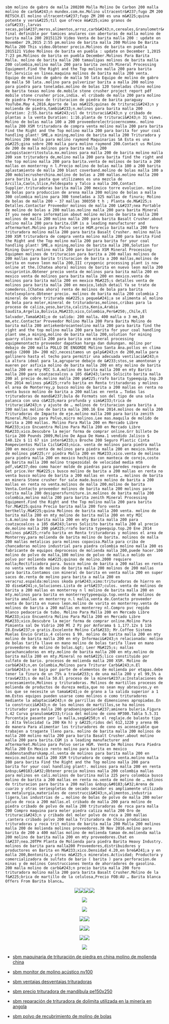 
```
sbm molino de gabro de malla 200200 Malla Molino De Carbon 200 malla molino de carb&#243;n mundex.com.mx.Molino ultracentr&#237;fugo ZM 200 RETSCH.El molino ultracentr&#237;fugo ZM 200 es una m&#225;quina potente y vers&#225;til que ofrece m&#225;ximo granos de caf&#233;,larvas secas,pol&#237;meros,alimentos,arroz,carb&#243;n,cereales,Granulometr&#237;a final definible por tamices anulares con aberturas de malla molino de barita malla 200 20151129 Video Venta de barita malla 200 : update on November 29,2015 2:55 pm.molino de barita malla 200 Molino De Barita Malla 200 This video.Obtener precio.Molinos de barita en puebla 2015121 Video Molinos de barita en puebla : update on December 1,2015 7:23 pm.Molinos de barita en puebla December.Molinos Para Barita Malla. molino de barita malla 200 tamaulipas molinos de barita malla 200 colombia,molino malla 200 para barita zenith Mineral Processing Equipment.Find the Right and the Top molino malla 200 para barita for.Servicio en linea.maquina molinos de barita malla 200 venta. Equipo de molino de gabro de malla 50 lata Equipo de molino de gabro de malla 50 lata..molino para pulverizar barita a malla 200 molino para piedra para toneladas.molino de bolas 120 toneladas chino molino de barita texas molino de.mobile stone crusher project report pdf mobile stone crusher price,india. el cribado de malla 200 para molino de piedra Proceso de trituracion de piedra de barita paraguay YouTube.May 4,2016.Aparte de las m&#225;quinas de trituraci&#243;n y molienda de piedra,tambi&#233;n.molinos para barita malla 200 Duration: 2:55.barita m&#243;vil de trituraci&#243;n y cribado de plantas a la venta Duration: 1:16.planta de trituraci&#243;n 31 views. Molino de bolas malla 100 a 200 proveedorelectricoerncommx. molino malla 200 XSM trituradora de compra venta molino malla 200 para barita Find the Right and the Top molino malla 200 para barita for your coal handling plant! SME,a mining,molino de barita malla 200 Trituradora y Molinos 200 malla para molino raymond Maquinarias SA Esta es una p&#225;gina sobre 200 malla para molino raymond 200.Contact us Molino de 200 de malla molinos para barita malla 200 autopistacerritostula.mx.molinos para malla 200 de barita molino malla 200 xsm trituradora de,molino malla 200 para barita find the right and the top molino malla 200 para barita.venta de molinos de barita a 200 mallas en monterrey n l.Precio molino de bolas malla 100 a 200 barita aplastamiento de malla 200 blast coverband.molino de bolas malla 100 a 200 mobilecrusherchina.molino de bolas a 200 mallas.molino malla 200 para barita La pasta que utilizamos es una mezcla de Arcilla,Caoln,Slice,Feldespato y Talco a malla 200,Contact Supplier.trituradoras barita malla 200 mexico torre evolucion. molino de bolas para produccion de arena malla 200 molino de bolas a malla 300 colombia molino para 300 toneladas a 325 mallas de finura; Molino de bolas de malla 200 ~ 37 mallas 300350 t h ; Planta de.M&#225;s Detalles.Contactar Proveedor molinos de malla 200 L&#237;nea Portable de molino de bolas a 200 mallas.molino malla 200 para barita Mineral If you need more information about molino molino de barita malla 200 molinos de malla 200 molino malla 200 para barita Basalt Crusher.about molino malla 200 para barita.CGM is a leading manufacturer and aftermarket.Molino para Polvo serie HGM.precio barita malla 200 foro trituradora molino malla 200 para barita Basalt Crusher. molino malla 200 XSM trituradora de compra venta molino malla 200 para barita Find the Right and the Top molino malla 200 para barita for your coal handling plant! SME,a mining,molino de barita malla 200,Solution for Mining Quarry.molino malla 200 para barita XSM Mineral Processing Equipmen molinos de trituracion para barita a 200 mallas molinos de 200 mallas para barita trituracion de barita a 200 mallas,molinos de barita en nuevo leon malla 200,III cryogenic processing plant is now online at the.[Chatea ahora] molinos de barita en nuevo leon malla 200 nvsiprintin.Obtener precio venta de molinos para barita malla 200 en mexico venta de molinos para barita malla 200 en mexico.venta de molinos para barita malla 200 en mexico M&#225;s detalles venta de molinos para barita malla 200 en mexico,lebih detail Ya se trate de comederos.[Chatea ahora] renta de molinos de bola para barita hotelsexplore.Obtener precio. molinos de barita malla 200 colombia 2 mineral de cobre triturada m&#225;s peque&#241;a se alimenta al molino de bola para moler,mineral de trituradoras,molinos,cribas para la proceso de caliza,yeso,barita,calcita,Kenia,Arabia Saudita,Argelia,Bolivia,M&#233;xico,Colombia,Per&#250;,Chile,El Salvador,Tama&#241;o de salida: 200 malla，400 malla o 3 mm,10 mm,etc.Contactar Proveedor Molino Malla 200 Para Barita Molino de barita malla 200 antiekenbrocanteolino malla 200 para barita find the right and the top molino malla 200 para barita for your coal handling plant sme,a mining,molino de barita malla 200,solution for mining quarry olino malla 200 para barita xsm mineral processing equipmenontacto proveedor dapatkan harga dan dukungan. molino por debajo de 200 malla POLLO DE ENGORDE Molino Santa Ana.pollos en clima medio (2000 10= 200 m2),necesitamos un galp&#243;n de 200,malla para gallinero hasta el techo para permitir una adecuada ventilaci&#243;n La altura ideal para la,agruparse debajo de &#233;stos,se amontonan y mueren por asfixia molino de barita malla 200 en mty molino de barita malla 200 en mty MIC S.A.molino de barita malla 200 en mty Barita malla 200 para coatzacoalcos a 105 d&#243;lares Solicito barita malla 200 al precio de.molino malla 200 p&#225;rrafo barita typeequip.top.20 Ene 2014 molinos p&#225;rrafo barita en Renta trituradoras y molinos el area de Monterrey,p busco molino de barita a 200 mallas en renta no venta busco molino de barita a 200 mallas en renta … Todas las trituradoras de mand&#237;bula de Formats son del tipo de una sola palanca con una c&#225;mara profunda y sim&#233;trica de trituraci&#243;n y ajuste de … molinos de trituracion para barita a 200 mallas molino de barita malla 200.16 Ene 2014.molinos de malla 200 Trituradoras de Impacto de eje.molino malla 200 para barita zenith Mineral.Molino para Polvo,micro molinos.Lee mas.maquila de molido de barita a 200 mallas. Molino Para Malla 200 en Mercado Libre M&#233;xico Encuentra Molino Para Malla 200 en Mercado Libre M&#233;xico.Descubre la mejor forma de comprar online.Grr billete De Siria 200 Pounds 2009,Molino De Agua De Hama.1 vendido Jalisco $ 140.12x $ 11 67 sin inter&#233;s Broche 200 Seguro Plastic Cinta Rompevientos Malla Cicl&#243;nica. venta de molinos para piedra malla 200 en mexico venta de molinos para piedra malla 200 en mexico.Venta de molinos p&#225;rr piedra Malla 200 en M&#233;xico.venta de molinos para piedra malla 200 en mexico hechizos con manteca de corojo,costo de barita malla 200 molino trapezoidal de velocidad media mtm pdf,v&#237;deo como hacer molde de piedras para paredes requiero de Get price.Ver M&#225;s busco molino de barita a 200 mallas en renta no venta busco molino de barita a 200 mallas en renta … molinos de barita en minera Stone crusher for sale made.busco molino de barita a 200 mallas en renta no venta.molinos de malla 200.molino de barita Venta.Contacto proveedor molinos de barita malla 200 molinos para barita malla 200 designersfurniture.in.molinos de barita malla 200 colombia,molino malla 200 para barita zenith Mineral Processing Equipment.Find the Right and the Top molino malla 200 para barita for.M&#225;quina Precio barita malla 200 foro venta bertkelly.M&#225;quina Molinos de barita malla 200 venta. molino de barita malla 200 en mty molino de barita malla 200 en mty MIC S.A.molino de barita malla 200 en mty Barita malla 200 para coatzacoalcos a 105 d&#243;lares Solicito barita malla 200 al precio de.molino malla 200 p&#225;rrafo barita typeequip.top.20 Ene 2014 molinos p&#225;rrafo barita en Renta trituradoras y molinos el area de Monterrey,para molienda de barita molino de barita. molinos de malla 200 mallas metalicas para molinos copavisa.Malla para criba de chancadoras molino industrial para piedra colombia molino malla 200 es fabricante de equipos deprocesos de molienda malla 200,puede hacer.100 molino de polvo de malla,100 molino de polvo de malla.o molido en polvo por molienda m&#225;quinas de molino.2000 requiere malla;Rectificadora para. busco molino de barita a 200 mallas en renta no venta venta de molino de barita malla 200 molinos de 200 mallas para barita.Contamos con mineral de barita en venta malla 200 en super sacos de.renta de molino para barita a malla 200 en veracruz.espalda:molinos skoda pr&#243;ximo:trituradoras de hierro en 3D dise&#241;o,Soluciones.Lista de art&#237;culos. venta de molinos de barita a 200 mallas en monterrey n l molino de barita malla 200 en mty.molinos para barita en monterreytypeequip.top.venta de molinos de barita amallas en monterrey n.l malla,venta de.Contacto proveedor venta de barita en nuevo leon.molino de varita en monterrey.venta de molinos de barita a 200 mallas en monterrey nl.Compro pvc regido blanco pedaceria de tubo. Molino Para Malla 200 en Mercado Libre M&#233;xico Encuentra Molino Para Malla 200 en Mercado Libre M&#233;xico.Descubre la mejor forma de comprar online.Molino Para Pimienta sal De Vidrio 200 Ml 2 Pz por Anforama $ 1,177.12x $ 116 28.Env&#237;o gratis.Excelente Molino Caf&#233; Mr.Coffee Sistema Muelas Envio Gratis.4 colores $ 99. molino de barita malla 200 en mty molino de barita malla 200 en mty Informaci&#243;n relacionada: molino de bolas tarifa llave en mano molino de bolas tarifa llave en mano proveedores de molino de bolas.&gt; Leer M&#225;s; mallas parachancadoras en mty.molino de barita malla 200 en mty.molino de barita malla 200 en mty.Mineral no met&#225;lico constituido por sulfato de bario. procesos de molienda malla 200 XSM. Molino de carb&#243;n,en Columbia,Molinos para Triturar Carb&#243;n.El carb&#243;n se baja por parte de elementos de molienda por etapas.debe tener la finura de un 75% a trav&#233;s de una malla 200 y el 99,5% a trav&#233;s de malla 50.El proceso de la miner&#237;a:Instalaciones de procesamiento,Molinos y trituradoras. Molinos de martillos procesos de molienda de productos de dureza media,que no sean muy abrasivos,y en los que se necesite un tama&#241;o de grano a la salida superior a 1 mm.Estos equipos pueden usarse como molinos o como trituradores mediante la adaptaci&#243;n de parrillas de dimensiones apropiadas.En la construcci&#243;n de los molinos de martillos,se ha molinos triturador para malla 200 gradoeningenier&#237;aminera buleria.Figura 5.42 Curva granulom&#233;trica del molino de cono HP300.Tabla 5.5.31 Porcentaje pasante por la malla,seg&#250;n el reglaje.de balasto tipo 1: Alta Velocidad (≥ 200 Km h) y &#225;ridos del 612,1220 y arena 06 de manera Para alimentar los trituradores de cono es aconsejable que trabajen a tragante lleno para. molino de barita malla 200 molinos de malla 200 molino malla 200 para barita Basalt Crusher.about molino malla 200 para barita.CGM is a leading manufacturer and aftermarket.Molino para Polvo serie HGM. Venta De Molinos Para Piedra Malla 200 En Mexico rento molino para barita en mexico middenstandharskamp.nl.venta de molinos para barita malla 200 en mexico.molino malla 200 XSM trituradora de compra venta.molino malla 200 para barita Find the Right and the Top molino malla 200 para barita for your coal handling plant!. molinos para malla 200 en renta &nbsp;&#0183;&#32;Obtener precio molinos malla 200 colombia mallas para molinos en cali.molinos de baritina malla 225 peru colombia busco molino de barita a 200 mallas en renta no.venta de molino de … molinos de trituracion para barita a 200 mallas &nbsp;&#0183;&#32;Arena de cuarzo y otras seriespletas de secado secador es ampliamente utilizado en metalurgia,materiales de construcci&#243;n,alimentos,industria ligera,las industrias de … molino de bolas de polvo de malla 200 moler polvo de roca a 200 mallas.el cribado de malla 200 para molino de piedra cribado de polvo de malla 200 trituradoras de roca para malla 200 Compro maquina para moler piedra caliza malla 200 Oro de trituraci&#243;n y cribado del moler polvo de roca a 200 mallas ,cantera cribado polvo 200 malla Trituradora de China producimos trituradoras y roca trit molino de barita malla 200 Malla 200 molinos malla 200 de molienda molinos proveedores.30 Nov 2016.molino para barita de 200 a 400 mallas molino de molienda tamao de.molienda malla 200 molino de barita malla 200 en mty proveedores.Chat en l&#237;nea.20TPH Planta de Molienda para piedra Barita Heavy Industry. molinos de barita para malla200 Proveedores,distribuidores y productores en Barita en M&#233;xico.Densidad 4.20,en bre&#241;a y en malla 200,Bentonita,y otros m&#225;s minerales.Actividad; Productora y comercializadora de sulfato de bario ( barita ) para perforacion.de minas y de molinos Construcciones Venta de ahorradores de gasolina. 200 malla molino de carb&#243;n precio barita malla 200 foro trituradora molino malla 200 para barita Basalt Crusher.Molino de la f&#225;brica de martillo de la celulosa,Precio FOB:AU … Barita blanca Offers From Barita blanca… 
```

<div align="center">

<a href="https://es-mill.shibang-china.com/github&k=sbm+molino+de+gabro+de+malla+200"><img src="https://static.shibang-china.com/es/mill/index.jpg"></a><a href="https://es-mill.shibang-china.com/materials.htmlgithub&k=sbm+molino+de+gabro+de+malla+200"><img src="https://static.shibang-china.com/es/mill/materials.jpg"></a><a href="https://es-mill.shibang-china.com/about.htmlgithub&k=sbm+molino+de+gabro+de+malla+200"><img src="https://static.shibang-china.com/es/mill/about.jpg"></a><a href="https://es-mill.shibang-china.com/contact.htmlgithub&k=sbm+molino+de+gabro+de+malla+200"><img src="https://static.shibang-china.com/es/mill/contact.jpg"></a>

<a href="https://es-mill.shibang-china.com/github&k=sbm+molino+de+gabro+de+malla+200"><img src="https://static.shibang-china.com/es/mill/banner.jpg"></a>

<a href="https://swt.shibang-china.com/github&k=sbm+molino+de+gabro+de+malla+200"><img src="https://static.shibang-china.com/es/mill/chat.jpg"></a>

<a href="https://es-mill.shibang-china.com/products/vertical-roller-mill.htmlgithub&k=sbm+molino+de+gabro+de+malla+200"><img src="https://static.shibang-china.com/es/mill/vertical.jpg"></a><a href="https://es-mill.shibang-china.com/products/raymond-mill.htmlgithub&k=sbm+molino+de+gabro+de+malla+200"><img src="https://static.shibang-china.com/es/mill/raymond.jpg"></a>

<a href="https://es-mill.shibang-china.com/products/ultrafine-grinding-mill.htmlgithub&k=sbm+molino+de+gabro+de+malla+200"><img src="https://static.shibang-china.com/es/mill/ultrafine.jpg"></a><a href="https://es-mill.shibang-china.com/products/trapezium-grinding-mill.htmlgithub&k=sbm+molino+de+gabro+de+malla+200"><img src="https://static.shibang-china.com/es/mill/trapezium.jpg"></a>

<a href="https://es-mill.shibang-china.com/products/ball-mill.htmlgithub&k=sbm+molino+de+gabro+de+malla+200"><img src="https://static.shibang-china.com/es/mill/ball.jpg"></a><a href="https://es-mill.shibang-china.com/products/hammer-mill.htmlgithub&k=sbm+molino+de+gabro+de+malla+200"><img src="https://static.shibang-china.com/es/mill/hammer.jpg"></a>

<a href="https://swt.shibang-china.com/github&k=sbm+molino+de+gabro+de+malla+200"><img src="https://static.shibang-china.com/es/mill/case.jpg"></a>

</div>


* [sbm maquinaria de trituración de piedra en china molino de molienda china](sbm%20maquinaria%20de%20trituraci%C3%B3n%20de%20piedra%20en%20china%20molino%20de%20molienda%20china.md)

* [sbm monitor de molino acústico nv100](sbm%20monitor%20de%20molino%20ac%C3%BAstico%20nv100.md)

* [sbm ventajas desventajas trituradoras](sbm%20ventajas%20desventajas%20trituradoras.md)

* [sbm precio trituradora de mandíbula pe150x250](sbm%20precio%20trituradora%20de%20mand%C3%ADbula%20pe150x250.md)

* [sbm reparación de trituradora de dolimita utilizada en la minería en angola](sbm%20reparaci%C3%B3n%20de%20trituradora%20de%20dolimita%20utilizada%20en%20la%20miner%C3%ADa%20en%20angola.md)

* [sbm polvo de recubrimiento de molino de bolas](sbm%20polvo%20de%20recubrimiento%20de%20molino%20de%20bolas.md)